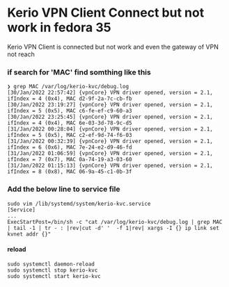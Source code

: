 Kerio VPN Client Connect but not work in fedora 35
==================================================
Kerio VPN Client is connected but not work and even the gateway of VPN not reach

### if search for 'MAC' find somthing like this
```
❯ grep MAC /var/log/kerio-kvc/debug.log
[30/Jan/2022 22:57:42] {vpnCore} VPN driver opened, version = 2.1, ifIndex = 4 (0x4), MAC d2-9f-2a-7c-cb-fb
[30/Jan/2022 23:19:27] {vpnCore} VPN driver opened, version = 2.1, ifIndex = 5 (0x5), MAC c6-fe-ef-c9-60-a3
[30/Jan/2022 23:25:45] {vpnCore} VPN driver opened, version = 2.1, ifIndex = 4 (0x4), MAC 6e-03-3d-78-9c-d5
[31/Jan/2022 00:28:04] {vpnCore} VPN driver opened, version = 2.1, ifIndex = 5 (0x5), MAC c2-ef-9d-74-f6-03
[31/Jan/2022 00:32:39] {vpnCore} VPN driver opened, version = 2.1, ifIndex = 6 (0x6), MAC 7e-24-e2-d9-46-fd
[31/Jan/2022 01:06:59] {vpnCore} VPN driver opened, version = 2.1, ifIndex = 7 (0x7), MAC 0a-74-19-a3-03-60
[31/Jan/2022 01:15:13] {vpnCore} VPN driver opened, version = 2.1, ifIndex = 8 (0x8), MAC 06-9a-45-c1-0b-3f
```
### Add the below line to service file
```
sudo vim /lib/systemd/system/kerio-kvc.service
[Service]
...
ExecStartPost=/bin/sh -c "cat /var/log/kerio-kvc/debug.log | grep MAC | tail -1 | tr - : |rev|cut -d' '  -f 1|rev| xargs -I {} ip link set kvnet addr {}"
```

#### reload
```
sudo systemctl daemon-reload
sudo systemctl stop kerio-kvc
sudo systemctl start kerio-kvc
```
